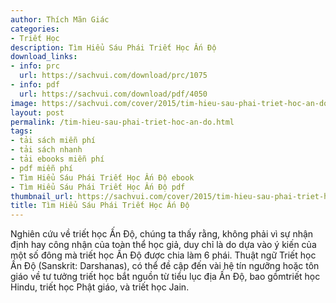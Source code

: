 ```yaml
---
author: Thích Mãn Giác
categories:
- Triết Học
description: Tìm Hiểu Sáu Phái Triết Học Ấn Độ
download_links:
- info: prc
  url: https://sachvui.com/download/prc/1075
- info: pdf
  url: https://sachvui.com/download/pdf/4050
image: https://sachvui.com/cover/2015/tim-hieu-sau-phai-triet-hoc-an-do.jpg
layout: post
permalink: /tim-hieu-sau-phai-triet-hoc-an-do.html
tags:
- tải sách miễn phí
- tải sách nhanh
- tải ebooks miễn phí
- pdf miễn phí
- Tìm Hiểu Sáu Phái Triết Học Ấn Độ ebook
- Tìm Hiểu Sáu Phái Triết Học Ấn Độ pdf
thumbnail_url: https://sachvui.com/cover/2015/tim-hieu-sau-phai-triet-hoc-an-do.jpg
title: Tìm Hiểu Sáu Phái Triết Học Ấn Độ
---
```


 <div class="item-desc text-justify"> <p>Nghiên cứu về triết học Ấn Độ, chúng ta thấy rằng, không phải vì sự nhận định hay công nhận của toàn thể học giả, duy chỉ là do dựa vào ý kiến của một số đông mà triết học Ấn Độ được chia làm 6 phái. Thuật ngữ Triết học Ấn Độ (Sanskrit: Darshanas), có thể đề cập đến vài hệ tín ngưỡng hoặc tôn giáo về tư tưởng triết học bắt nguồn từ tiểu lục địa Ấn Độ, bao gồmtriết học Hindu, triết học Phật giáo, và triết học Jain.</p> </div>